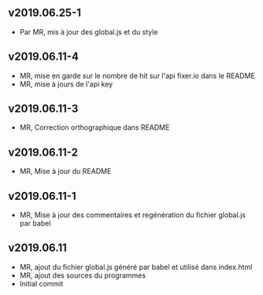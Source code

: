 ## v2019.06.25-1
- Par MR, mis à jour des global.js et du style
## v2019.06.11-4
- MR, mise en garde sur le nombre de hit sur l'api fixer.io dans le README
- MR, mise à jours de l'api key
## v2019.06.11-3
- MR, Correction orthographique dans README
## v2019.06.11-2
- MR, Mise à jour du README
## v2019.06.11-1
- MR, Mise à jour des commentaires et regénération du fichier global.js par babel
## v2019.06.11
- MR, ajout du fichier global.js généré par babel et utilisé dans index.html
- MR, ajout des sources du programmes
- Initial commit
